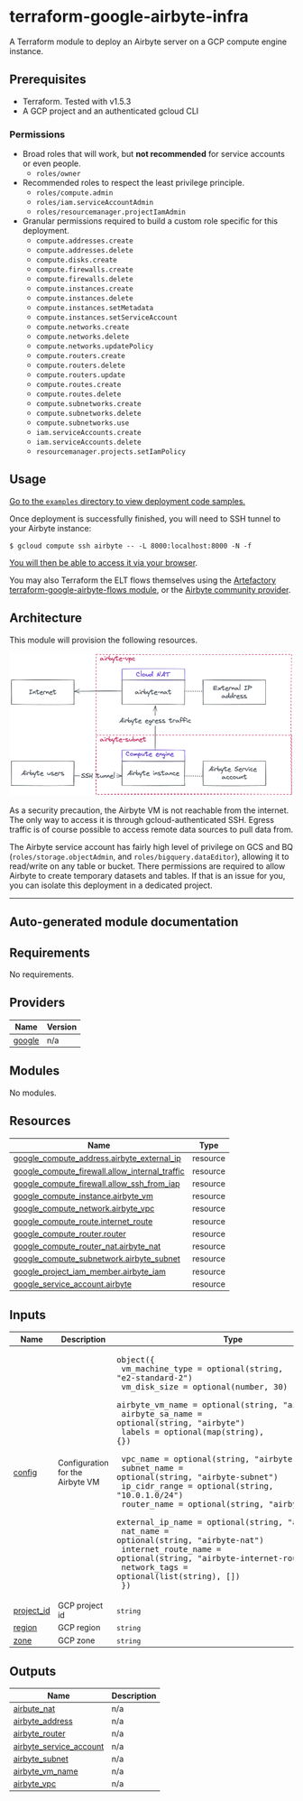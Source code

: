 # terraform-google-airbyte-infra

A Terraform module to deploy an Airbyte server on a GCP compute engine instance.

## Prerequisites

- Terraform. Tested with v1.5.3
- A GCP project and an authenticated gcloud CLI

### Permissions

  - Broad roles that will work, but **not recommended** for service accounts or even people.
    - `roles/owner`
  - Recommended roles to respect the least privilege principle.
    - `roles/compute.admin`
    - `roles/iam.serviceAccountAdmin`
    - `roles/resourcemanager.projectIamAdmin`
  - Granular permissions required to build a custom role specific for this deployment.
    - `compute.addresses.create`
    - `compute.addresses.delete`
    - `compute.disks.create`
    - `compute.firewalls.create`
    - `compute.firewalls.delete`
    - `compute.instances.create`
    - `compute.instances.delete`
    - `compute.instances.setMetadata`
    - `compute.instances.setServiceAccount`
    - `compute.networks.create`
    - `compute.networks.delete`
    - `compute.networks.updatePolicy`
    - `compute.routers.create`
    - `compute.routers.delete`
    - `compute.routers.update`
    - `compute.routes.create`
    - `compute.routes.delete`
    - `compute.subnetworks.create`
    - `compute.subnetworks.delete`
    - `compute.subnetworks.use`
    - `iam.serviceAccounts.create`
    - `iam.serviceAccounts.delete`
    - `resourcemanager.projects.setIamPolicy`

## Usage

[Go to the `examples` directory to view deployment code samples.](https://github.com/artefactory/terraform-google-airbyte-infra/tree/main/examples)

Once deployment is successfully finished, you will need to SSH tunnel to your Airbyte instance:

```shell
$ gcloud compute ssh airbyte -- -L 8000:localhost:8000 -N -f
```

[You will then be able to access it via your browser](http://localhost:8000).

You may also Terraform the ELT flows themselves using the [Artefactory terraform-google-airbyte-flows module](https://registry.terraform.io/modules/artefactory/airbyte-flows/google/latest), or the [Airbyte community provider](https://registry.terraform.io/providers/josephjohncox/airbyte/latest).

## Architecture

This module will provision the following resources.

![](docs/archi.png)

As a security precaution, the Airbyte VM is not reachable from the internet. The only way to access it is through gcloud-authenticated SSH. Egress traffic is of course possible to access remote data sources to pull data from.

The Airbyte service account has fairly high level of privilege on GCS and BQ (`roles/storage.objectAdmin`, and `roles/bigquery.dataEditor`), allowing it to read/write on any table or bucket. There permissions are required to allow Airbyte to create temporary datasets and tables. If that is an issue for you, you can isolate this deployment in a dedicated project.

--------
## Auto-generated module documentation

## Requirements

No requirements.

## Providers

| Name | Version |
|------|---------|
| <a name="provider_google"></a> [google](#provider\_google) | n/a |

## Modules

No modules.

## Resources

| Name | Type |
|------|------|
| [google_compute_address.airbyte_external_ip](https://registry.terraform.io/providers/hashicorp/google/latest/docs/resources/compute_address) | resource |
| [google_compute_firewall.allow_internal_traffic](https://registry.terraform.io/providers/hashicorp/google/latest/docs/resources/compute_firewall) | resource |
| [google_compute_firewall.allow_ssh_from_iap](https://registry.terraform.io/providers/hashicorp/google/latest/docs/resources/compute_firewall) | resource |
| [google_compute_instance.airbyte_vm](https://registry.terraform.io/providers/hashicorp/google/latest/docs/resources/compute_instance) | resource |
| [google_compute_network.airbyte_vpc](https://registry.terraform.io/providers/hashicorp/google/latest/docs/resources/compute_network) | resource |
| [google_compute_route.internet_route](https://registry.terraform.io/providers/hashicorp/google/latest/docs/resources/compute_route) | resource |
| [google_compute_router.router](https://registry.terraform.io/providers/hashicorp/google/latest/docs/resources/compute_router) | resource |
| [google_compute_router_nat.airbyte_nat](https://registry.terraform.io/providers/hashicorp/google/latest/docs/resources/compute_router_nat) | resource |
| [google_compute_subnetwork.airbyte_subnet](https://registry.terraform.io/providers/hashicorp/google/latest/docs/resources/compute_subnetwork) | resource |
| [google_project_iam_member.airbyte_iam](https://registry.terraform.io/providers/hashicorp/google/latest/docs/resources/project_iam_member) | resource |
| [google_service_account.airbyte](https://registry.terraform.io/providers/hashicorp/google/latest/docs/resources/service_account) | resource |

## Inputs

| Name | Description | Type | Default | Required |
|------|-------------|------|---------|:--------:|
| <a name="input_config"></a> [config](#input\_config) | Configuration for the Airbyte VM | <pre>object({<br>    vm_machine_type = optional(string, "e2-standard-2")<br>    vm_disk_size    = optional(number, 30)<br>    airbyte_vm_name = optional(string, "airbyte")<br>    airbyte_sa_name = optional(string, "airbyte")<br>    labels          = optional(map(string), {})<br><br>    vpc_name            = optional(string, "airbyte-vpc")<br>    subnet_name         = optional(string, "airbyte-subnet")<br>    ip_cidr_range       = optional(string, "10.0.1.0/24")<br>    router_name         = optional(string, "airbyte-router")<br>    external_ip_name    = optional(string, "airbyte-ip")<br>    nat_name            = optional(string, "airbyte-nat")<br>    internet_route_name = optional(string, "airbyte-internet-route")<br>    network_tags        = optional(list(string), [])<br>  })</pre> | `{}` | no |
| <a name="input_project_id"></a> [project\_id](#input\_project\_id) | GCP project id | `string` | n/a | yes |
| <a name="input_region"></a> [region](#input\_region) | GCP region | `string` | n/a | yes |
| <a name="input_zone"></a> [zone](#input\_zone) | GCP zone | `string` | n/a | yes |

## Outputs

| Name | Description |
|------|-------------|
| <a name="output_airbute_nat"></a> [airbute\_nat](#output\_airbute\_nat) | n/a |
| <a name="output_airbyte_address"></a> [airbyte\_address](#output\_airbyte\_address) | n/a |
| <a name="output_airbyte_router"></a> [airbyte\_router](#output\_airbyte\_router) | n/a |
| <a name="output_airbyte_service_account"></a> [airbyte\_service\_account](#output\_airbyte\_service\_account) | n/a |
| <a name="output_airbyte_subnet"></a> [airbyte\_subnet](#output\_airbyte\_subnet) | n/a |
| <a name="output_airbyte_vm_name"></a> [airbyte\_vm\_name](#output\_airbyte\_vm\_name) | n/a |
| <a name="output_airbyte_vpc"></a> [airbyte\_vpc](#output\_airbyte\_vpc) | n/a |
